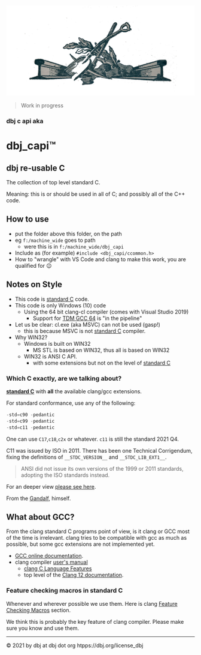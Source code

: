 ![ ](media/work_in_progres_raw.jpg)
>Work in progress

<h3>dbj c api aka</h3>
<h1>dbj_capi&trade;</h1>

## dbj re-usable C

The collection of top level standard C. 

Meaning: this is or should be used in all of C; and possibly all of the C++ code. 

## How to use

- put the folder above this folder, on the path
- eg  `f:/machine_wide` goes to  path
  - were this is in `f:/machine_wide/dbj_capi`
- Include as (for example) `#include <dbj_capi/ccommon.h> `
- How to "wrangle" with VS Code and clang to make this work, you are qualified for :wink:

## Notes on Style

- This code is [standard C](http://www.open-std.org/jtc1/sc22/wg14/www/standards.html#9899) code.
- This code is only Windows (10) code
  - Using the 64 bit clang-cl compiler (comes with Visual Studio 2019)
      - Support for [TDM GCC 64](https://jmeubank.github.io/tdm-gcc/) is "in the pipeline"
- Let us be clear: cl.exe (aka MSVC) can not be used (gasp!)
    - this is because MSVC is not [standard C](http://www.open-std.org/jtc1/sc22/wg14/www/standards.html#9899) compiler.
- Why WIN32?
  - Windows is built on WIN32
    - MS STL is based on WIN32, thus all is based on WIN32 
  - WIN32 is ANSI C API.
    - with some extensions but not on the level of [standard C](http://www.open-std.org/jtc1/sc22/wg14/www/standards.html#9899)

### Which C exactly, are we talking about?

  **[standard C](http://www.open-std.org/jtc1/sc22/wg14/www/standards.html#9899)** with **all** the available clang/gcc extensions. 
  
For standard conformance, use any of the following:
```c
-std=c90 -pedantic
-std=c99 -pedantic
-std=c11 -pedantic
```
One can use `C17`,`c18`,`c2x` or whatever. `c11` is still the standard 2021 Q4.

C11 was issued by ISO in 2011. There has been one Technical Corrigendum, fixing the definitions of `__STDC_VERSION__` and `__STDC_LIB_EXT1__`.

> ANSI did not issue its own versions of the 1999 or 2011 standards, adopting the ISO standards instead.

  For an deeper view [please see here](https://stackoverflow.com/a/14737642/10870835).

  From the [Gandalf](https://stackoverflow.com/users/827263/keith-thompson), himself.

## What about GCC?

  From the clang standard C programs point of view, is it clang or GCC most of the time is irrelevant. clang tries to be compatible with gcc as much as possible, but some gcc extensions are not implemented yet.

  - [GCC online documentation](http://gcc.gnu.org/onlinedocs/).
  - clang compiler [user's manual](https://clang.llvm.org/docs/UsersManual.html)
    - [clang C Language Features](https://clang.llvm.org/docs/UsersManual.html#c-language-features)
    - top level of the [Clang 12 documentation](https://clang.llvm.org/docs/index.html).

### Feature checking macros in standard C

Whenever and wherever possible we use them. Here is clang [Feature Checking Macros](https://clang.llvm.org/docs/LanguageExtensions.html#feature-checking-macros) section.

We think this is probably the key feature of clang compiler. Please make sure you know and use them.

---

&copy; 2021 by dbj at dbj dot org  htpps://dbj.org/license_dbj
